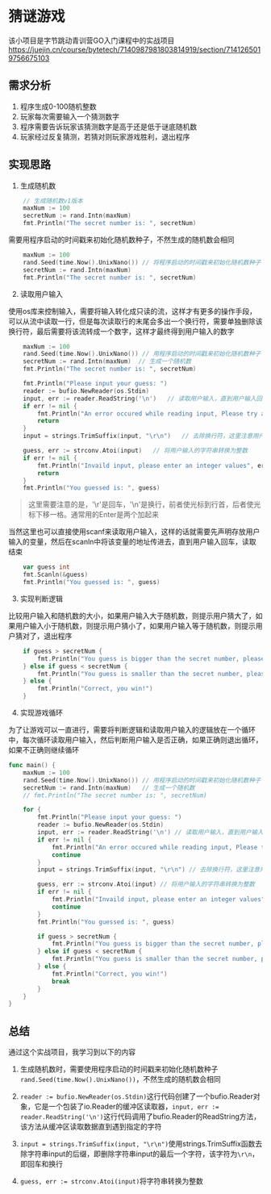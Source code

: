 # 猜谜游戏

该小项目是字节跳动青训营GO入门课程中的实战项目<https://juejin.cn/course/bytetech/7140987981803814919/section/7141265019756675103>

## 需求分析

1. 程序生成0-100随机整数
2. 玩家每次需要输入一个猜测数字
3. 程序需要告诉玩家该猜测数字是高于还是低于谜底随机数
4. 玩家经过反复猜测，若猜对则玩家游戏胜利，退出程序

## 实现思路

1. 生成随机数

```go
    // 生成随机数v1版本
	maxNum := 100
	secretNum := rand.Intn(maxNum)
	fmt.Println("The secret number is: ", secretNum)
```

需要用程序启动的时间戳来初始化随机数种子，不然生成的随机数会相同

```go
	maxNum := 100
	rand.Seed(time.Now().UnixNano()) // 将程序启动的时间戳来初始化随机数种子
	secretNum := rand.Intn(maxNum)
	fmt.Println("The secret number is: ", secretNum)
```

2. 读取用户输入

使用os库来控制输入，需要将输入转化成只读的流，这样才有更多的操作手段，可以从流中读取一行，但是每次读取行的末尾会多出一个换行符，需要单独删除该换行符，最后需要将该流转成一个数字，这样才最终得到用户输入的数字

```go
	maxNum := 100
	rand.Seed(time.Now().UnixNano()) // 用程序启动的时间戳来初始化随机数种子
	secretNum := rand.Intn(maxNum)	// 生成一个随机数
	fmt.Println("The secret number is: ", secretNum)

	fmt.Println("Please input your guess: ")
	reader := bufio.NewReader(os.Stdin)	
	input, err := reader.ReadString('\n')	// 读取用户输入，直到用户输入回车键
	if err != nil {
		fmt.Println("An error occured while reading input, Please try again", err)
		return
	}
	input = strings.TrimSuffix(input, "\r\n")	// 去除换行符，这里注意用户输入的enter一般是\r\n

	guess, err := strconv.Atoi(input)	// 将用户输入的字符串转换为整数
	if err != nil {
		fmt.Println("Invaild input, please enter an integer values", err)
		return
	}
	fmt.Println("You guessed is: ", guess)
```

> 这里需要注意的是，'\r'是回车，'\n'是换行，前者使光标到行首，后者使光标下移一格。通常用的Enter是两个加起来


当然这里也可以直接使用scanf来读取用户输入，这样的话就需要先声明存放用户输入的变量，然后在scanln中将该变量的地址传进去，直到用户输入回车，读取结束

```go
	var guess int
	fmt.Scanln(&guess)
	fmt.Println("You guessed is: ", guess)
```

3. 实现判断逻辑

比较用户输入和随机数的大小，如果用户输入大于随机数，则提示用户猜大了，如果用户输入小于随机数，则提示用户猜小了，如果用户输入等于随机数，则提示用户猜对了，退出程序

```go 
	if guess > secretNum {
		fmt.Println("You guess is bigger than the secret number, please try again")
	} else if guess < secretNum {
		fmt.Println("You guess is smaller than the secret number, please try again")
	} else {
		fmt.Println("Correct, you win!")
	}
```

4. 实现游戏循环

为了让游戏可以一直进行，需要将判断逻辑和读取用户输入的逻辑放在一个循环中，每次循环读取用户输入，然后判断用户输入是否正确，如果正确则退出循环，如果不正确则继续循环

```go
func main() {
	maxNum := 100
	rand.Seed(time.Now().UnixNano()) // 用程序启动的时间戳来初始化随机数种子
	secretNum := rand.Intn(maxNum)   // 生成一个随机数
	// fmt.Println("The secret number is: ", secretNum)

	for {
		fmt.Println("Please input your guess: ")
		reader := bufio.NewReader(os.Stdin)
		input, err := reader.ReadString('\n') // 读取用户输入，直到用户输入回车键
		if err != nil {
			fmt.Println("An error occured while reading input, Please try again", err)
			continue
		}
		input = strings.TrimSuffix(input, "\r\n") // 去除换行符，这里注意用户输入的enter一般是\r\n

		guess, err := strconv.Atoi(input) // 将用户输入的字符串转换为整数
		if err != nil {
			fmt.Println("Invaild input, please enter an integer values", err)
			continue
		}
		fmt.Println("You guessed is: ", guess)

		if guess > secretNum {
			fmt.Println("You guess is bigger than the secret number, please try again")
		} else if guess < secretNum {
			fmt.Println("You guess is smaller than the secret number, please try again")
		} else {
			fmt.Println("Correct, you win!")
			break
		}
	}
}
```
## 总结

通过这个实战项目，我学习到以下的内容

1. 生成随机数时，需要使用程序启动的时间戳来初始化随机数种子`rand.Seed(time.Now().UnixNano())`，不然生成的随机数会相同

2. `reader := bufio.NewReader(os.Stdin)`这行代码创建了一个bufio.Reader对象，它是一个包装了io.Reader的缓冲区读取器，`input, err := reader.ReadString('\n')`这行代码调用了bufio.Reader的ReadString方法，该方法从缓冲区读取数据直到遇到指定的字符

3. `input = strings.TrimSuffix(input, "\r\n")`使用strings.TrimSuffix函数去除字符串input的后缀，即删除字符串input的最后一个字符，该字符为`\r\n`，即回车和换行

4. `guess, err := strconv.Atoi(input)`将字符串转换为整数



